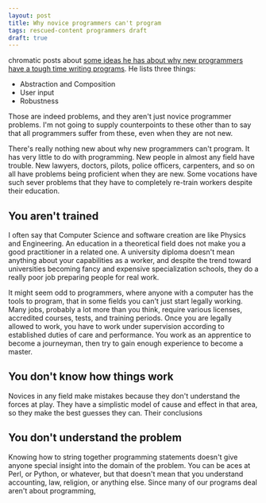```yaml
---
layout: post
title: Why novice programmers can't program
tags: rescued-content programmers draft
draft: true
---
```



chromatic posts about [some ideas he has about why new
programmers have a tough time writing programs](http://www.modernperlbooks.com/mt/2011/09/why-novice-programmers-cant-program-and-how-to-fix-it.html). He lists three
things:

* Abstraction and Composition
* User input
* Robustness

Those are indeed problems, and they aren't just novice programmer problems. I'm not going to supply counterpoints to these other than to say that all programmers suffer from these, even when they are not new.

There's really nothing new about why new programmers can't program. It has very little to do with programming. New people in almost any field have trouble. New lawyers, doctors, pilots, police officers, carpenters, and so on all have problems being proficient when they are new. Some vocations have such sever problems that they have to completely re-train workers despite their education.

## You aren't trained

I often say that Computer Science and software creation are like Physics and Engineering. An education in a theoretical field does not make you a good practitioner in a related one. A university diploma doesn't mean anything about your capabilities as a worker, and despite the trend toward universities becoming fancy and expensive specialization schools, they do a really poor job preparing people for real work.

It might seem odd to programmers, where anyone with a computer has the tools to program, that in some fields you can't just start legally working. Many jobs, probably a lot more than you think, require various licenses, accredited courses, tests, and training periods. Once you are legally allowed to work, you have to work under supervision according to established duties of care and performance. You work as an apprentice to become a journeyman, then try to gain enough experience to become a master.

## You don't know how things work

Novices in any field make mistakes because they don't understand the forces at play. They have a simplistic model of cause and effect in that area, so they make the best guesses they can. Their conclusions

## You don't understand the problem

Knowing how to string together programming statements doesn't give anyone special insight into the domain of the problem. You can be aces at Perl, or Python, or whatever, but that doesn't mean that you understand accounting, law, religion, or anything else. Since many of our programs deal aren't about programming,
